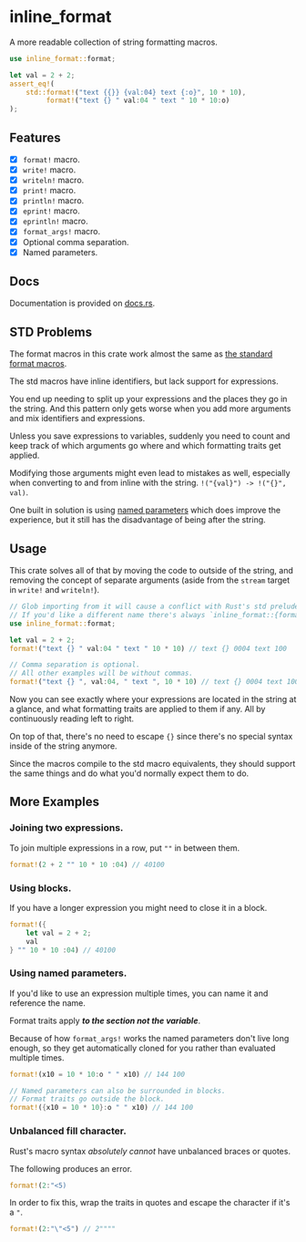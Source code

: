 # inline_format

A more readable collection of string formatting macros.

```rs
use inline_format::format;

let val = 2 + 2;
assert_eq!(
	std::format!("text {{}} {val:04} text {:o}", 10 * 10),
	     format!("text {} " val:04 " text " 10 * 10:o)
);
```

## Features

- [x] `format!` macro.
- [x] `write!` macro.
- [x] `writeln!` macro.
- [x] `print!` macro.
- [x] `println!` macro.
- [x] `eprint!` macro.
- [x] `eprintln!` macro.
- [x] `format_args!` macro.
- [x] Optional comma separation.
- [x] Named parameters.

## Docs

Documentation is provided on [docs.rs](https://docs.rs/inline_format).

## STD Problems

The format macros in this crate work almost the same as [the standard format macros](https://doc.rust-lang.org/std/fmt/index.html).

The std macros have inline identifiers, but lack support for expressions.

You end up needing to split up your expressions and the places they go in the string. And this pattern only gets worse when you add more arguments and mix identifiers and expressions.

Unless you save expressions to variables, suddenly you need to count and keep track of which arguments go where and which formatting traits get applied.

Modifying those arguments might even lead to mistakes as well, especially when converting to and from inline with the string. `!("{val}") -> !("{}", val)`.

One built in solution is using [named parameters](https://doc.rust-lang.org/std/fmt/index.html#named-parameters) which does improve the experience, but it still has the disadvantage of being after the string.

## Usage

This crate solves all of that by moving the code to outside of the string, and removing the concept of separate arguments (aside from the `stream` target in `write!` and `writeln!`).

```rs
// Glob importing from it will cause a conflict with Rust's std prelude.
// If you'd like a different name there's always `inline_format::{format as iformat}`.
use inline_format::format;

let val = 2 + 2;
format!("text {} " val:04 " text " 10 * 10) // text {} 0004 text 100

// Comma separation is optional.
// All other examples will be without commas.
format!("text {} ", val:04, " text ", 10 * 10) // text {} 0004 text 100
```

Now you can see exactly where your expressions are located in the string at a glance, and what formatting traits are applied to them if any. All by continuously reading left to right.

On top of that, there's no need to escape `{}` since there's no special syntax inside of the string anymore.

Since the macros compile to the std macro equivalents, they should support the same things and do what you'd normally expect them to do.

## More Examples

### Joining two expressions.

To join multiple expressions in a row, put `""` in between them.

```rs
format!(2 + 2 "" 10 * 10 :04) // 40100
```

### Using blocks.

If you have a longer expression you might need to close it in a block.

```rs
format!({
	let val = 2 + 2;
	val
} "" 10 * 10 :04) // 40100
```

### Using named parameters.

If you'd like to use an expression multiple times, you can name it and reference the name.

Format traits apply ***to the section not the variable***.

Because of how `format_args!` works the named parameters don't live long enough, so they get automatically cloned for you rather than evaluated multiple times.

```rs
format!(x10 = 10 * 10:o " " x10) // 144 100

// Named parameters can also be surrounded in blocks.
// Format traits go outside the block.
format!({x10 = 10 * 10}:o " " x10) // 144 100
```

### Unbalanced fill character.

Rust's macro syntax *absolutely cannot* have unbalanced braces or quotes.

The following produces an error.

```rs
format!(2:"<5)
```

In order to fix this, wrap the traits in quotes and escape the character if it's a `"`.

```rs
format!(2:"\"<5") // 2""""
```
